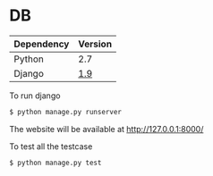 # DB
| Dependency | Version |
| ------ | ------ |
| Python | 2.7 |
| Django | [1.9](https://www.djangoproject.com/download/)|

To run django
```sh
$ python manage.py runserver
```

The website will be available at http://127.0.0.1:8000/

To test all the testcase
```sh
$ python manage.py test
```
